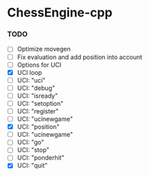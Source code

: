 # ChessEngine-cpp

### TODO
- [ ] Optimize movegen
- [ ] Fix evaluation and add position into account
- [ ] Options for UCI
- [x] UCI loop
- [ ] UCI: "uci"
- [ ] UCI: "debug"
- [ ] UCI: "isready"
- [ ] UCI: "setoption"
- [ ] UCI: "register"
- [ ] UCI: "ucinewgame"
- [x] UCI: "position"
- [ ] UCI: "ucinewgame"
- [ ] UCI: "go"
- [ ] UCI: "stop"
- [ ] UCI: "ponderhit"
- [x] UCI: "quit"